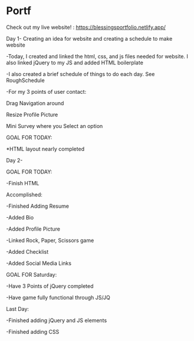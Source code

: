 # Portf
Check out my live website! : https://blessingsportfolio.netlify.app/

Day 1- Creating an idea for website and creating a schedule to make website

-Today, I created and linked the html, css, and js files needed for website. I also linked jQuery to my JS and added HTML boilerplate

-I also created a brief schedule of things to do each day. See RoughSchedule

-For my 3 points of user contact:

Drag Navigation around

Resize Profile Picture

Mini Survey where you Select an option

GOAL FOR TODAY:

*HTML layout nearly completed

Day 2-

GOAL FOR TODAY:

-Finish HTML

Accomplished:

-Finished Adding Resume

-Added Bio

-Added Profile Picture

-Linked Rock, Paper, Scissors game

-Added Checklist

-Added Social Media Links

GOAL FOR Saturday:

-Have 3 Points of jQuery completed

-Have game fully functional through JS/JQ

Last Day:

-Finished adding jQuery and JS elements

-Finished adding CSS
